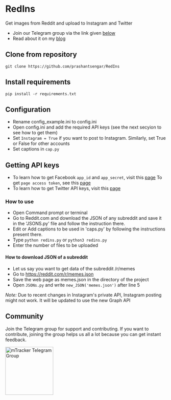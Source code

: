 # RedIns
Get images from Reddit and upload to Instagram and Twitter

- Join our Telegram group via the link given [below](#community)
- Read about it on my [blog](https://prashants.in/blog/redins-post-to-social-media-from-reddit/)


## Clone from repository
`git clone https://github.com/prashantsengar/RedIns`

## Install requirements
`pip install -r requirements.txt`


## Configuration
- Rename config_example.ini to config.ini
- Open config.ini and add the required API keys (see the next secyion to see how to get them) 
- Set `Instagram = True` if you want to post to Instagram. Similarly, set True or False for other accounts
- Set captions in `cap.py`

## Getting API keys
- To learn how to get Facebook `app_id` and `app_secret`, visit this [page](https://theonetechnologies.com/blog/post/how-to-get-facebook-application-id-and-secret-key)
To get `page access token`, see this [page](https://elfsight.com/blog/2017/10/how-to-get-facebook-access-token/)
- To learn how to get Twitter API keys, visit this [page](https://themepacific.com/how-to-generate-api-key-consumer-token-access-key-for-twitter-oauth/994/)

### How to use
- Open Command prompt or terminal
- Go to Reddit.com and download the JSON of any subreddit and save it in the 'JSONS.py' file and follow the instruction there.
- Edit or Add captions to be used in 'caps.py' by following the instructions present there.
- Type `python redins.py` or `python3 redins.py`
- Enter the number of files to be uploaded

#### How to download JSON of a subreddit
- Let us say you want to get data of the subreddit /r/memes
- Go to https://reddit.com/r/memes.json
- Save the web page as memes.json in the directory of the project
- Open `JSONs.py` and write `new_JSON('memes.json')` after line 5

*Note:* Due to recent changes in Instagram's private API, Instagram posting might not work. It will be updated to use the new Graph API


## Community 

Join the Telegram group for support and contributing. If you want to contribute, joining the group helps us all a lot because you can get instant feedback.

[<img src="https://upload.wikimedia.org/wikipedia/commons/thumb/8/82/Telegram_logo.svg/1024px-Telegram_logo.svg.png" alt="mTracker Telegram Group" width="150" height="150">](https://t.me/joinchat/INDdLhNoG-yYqLb-sf8Rlg)
